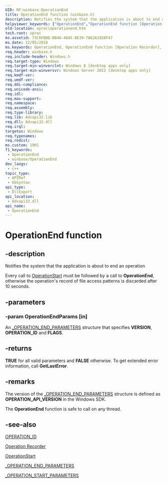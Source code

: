```yaml
---
UID: NF:winbase.OperationEnd
title: OperationEnd function (winbase.h)
description: Notifies the system that the application is about to end an operation.
helpviewer_keywords: ["OperationEnd","OperationEnd function [Operation Recorder]","oprec.operationend","winbase/OperationEnd"]
old-location: oprec\operationend.htm
tech.root: oprec
ms.assetid: 73C6FBDD-BB4A-46A5-8E39-7862A1938F47
ms.date: 12/05/2018
ms.keywords: OperationEnd, OperationEnd function [Operation Recorder], oprec.operationend, winbase/OperationEnd
req.header: winbase.h
req.include-header: Windows.h
req.target-type: Windows
req.target-min-winverclnt: Windows 8 [desktop apps only]
req.target-min-winversvr: Windows Server 2012 [desktop apps only]
req.kmdf-ver: 
req.umdf-ver: 
req.ddi-compliance: 
req.unicode-ansi: 
req.idl: 
req.max-support: 
req.namespace: 
req.assembly: 
req.type-library: 
req.lib: Advapi32.lib
req.dll: Advapi32.dll
req.irql: 
targetos: Windows
req.typenames: 
req.redist: 
ms.custom: 19H1
f1_keywords:
 - OperationEnd
 - winbase/OperationEnd
dev_langs:
 - c++
topic_type:
 - APIRef
 - kbSyntax
api_type:
 - DllExport
api_location:
 - Advapi32.dll
api_name:
 - OperationEnd
---
```


# OperationEnd function


## -description

Notifies the system that the application is about to end an operation

Every call to <a href="https://docs.microsoft.com/windows/desktop/api/winbase/nf-winbase-operationstart">OperationStart</a> must be followed by a call to <b>OperationEnd</b>, otherwise the operation's record of file access patterns is discarded after 10 seconds.

## -parameters

### -param OperationEndParams [in]

An <a href="https://docs.microsoft.com/windows/desktop/api/winbase/ns-winbase-operation_end_parameters">_OPERATION_END_PARAMETERS</a> structure that specifies <b>VERSION</b>, <b>OPERATION_ID</b> and <b>FLAGS</b>.

## -returns

<b>TRUE</b> for all valid parameters and <b>FALSE</b> otherwise.  To get extended error information, call <b>GetLastError</b>.

## -remarks

The version of the <a href="https://docs.microsoft.com/windows/desktop/api/winbase/ns-winbase-operation_end_parameters">_OPERATION_END_PARAMETERS</a> structure is defined as <b>OPERATION_API_VERSION</b> in the Windows SDK. 

The  <b>OperationEnd</b> function is safe to call on any thread.

## -see-also

<b></b>



<a href="https://docs.microsoft.com/previous-versions/windows/desktop/oprec/operation-id">OPERATION_ID</a>



<a href="https://docs.microsoft.com/previous-versions/windows/desktop/oprec/-operation-portal">Operation Recorder</a>



<a href="https://docs.microsoft.com/windows/desktop/api/winbase/nf-winbase-operationstart">OperationStart</a>



<a href="https://docs.microsoft.com/windows/desktop/api/winbase/ns-winbase-operation_end_parameters">_OPERATION_END_PARAMETERS</a>



<a href="https://docs.microsoft.com/windows/desktop/api/winbase/ns-winbase-operation_start_parameters">_OPERATION_START_PARAMETERS</a>

